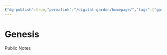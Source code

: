 ```yaml
---
{"dg-publish":true,"permalink":"/digital-garden/homepage/","tags":["gardenEntry"]}
---
```



# Genesis
Public Notes
